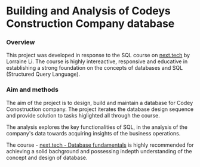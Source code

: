# Building and Analysis of Codeys Construction Company database

### Overview
This project was developed in response to the SQL course on [next.tech](next.tech) by Lorraine Li. The course is highly intereactive, responsive and educative in establishing a strong foundation on the concepts of databases and SQL (Structured Query Language).

### Aim and methods
The aim of the project is to design, build and maintain a database for Codey Conostruction company. The project iterates the database design sequence and provide solution to tasks higlighted all through the course.

The analysis explores the key functionalities of SQL, in the analysis of the company's data towards acquiring insights of the business operations.

The course - [next.tech - Database fundamentals](https://next.tech/catalog/database-fundamentals) is highly recommended for achieving a solid bachground and possessing indepth understanding of the concept and design of database.
